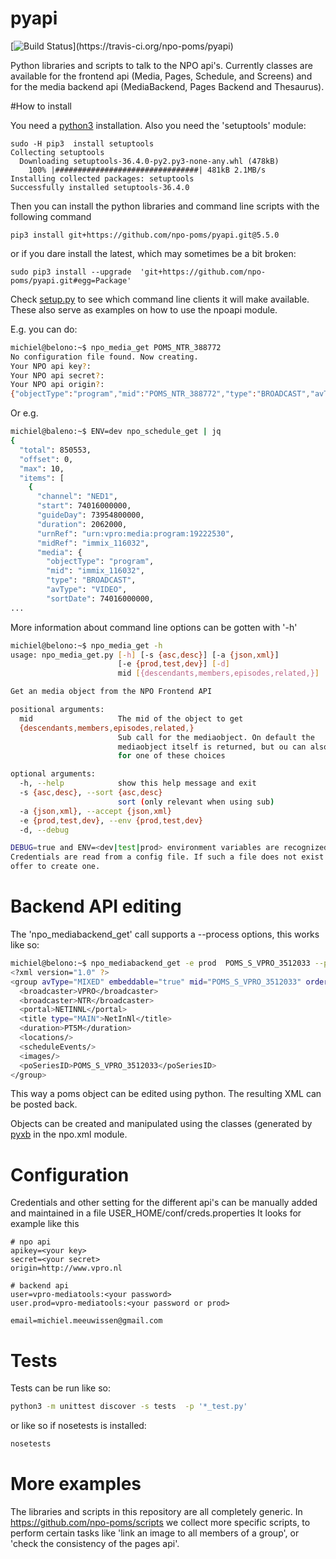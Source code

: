 # pyapi
[![Build Status](https://travis-ci.org/npo-poms/pyapi.svg?)](https://travis-ci.org/npo-poms/pyapi)


Python libraries and scripts to talk to the NPO api's. Currently classes are available for the frontend api (Media, Pages, Schedule, and Screens) and for the media backend api (MediaBackend, Pages Backend and Thesaurus).

#How to install

You need a [python3](https://www.python.org/downloads/) installation. Also you need the 'setuptools' module:

```
sudo -H pip3  install setuptools
Collecting setuptools
  Downloading setuptools-36.4.0-py2.py3-none-any.whl (478kB)
    100% |################################| 481kB 2.1MB/s 
Installing collected packages: setuptools
Successfully installed setuptools-36.4.0
```

Then you can install the python libraries and command line scripts with the following command
```
pip3 install git+https://github.com/npo-poms/pyapi.git@5.5.0
```
or if you dare install the latest, which may sometimes be a bit broken:
```
sudo pip3 install --upgrade  'git+https://github.com/npo-poms/pyapi.git#egg=Package'
```


Check [setup.py](https://github.com/npo-poms/pyapi/blob/master/setup.py) to see which command line clients it will make available. These also serve as examples on how to use the npoapi module.

E.g. you can do:
```bash
michiel@belono:~$ npo_media_get POMS_NTR_388772
No configuration file found. Now creating.
Your NPO api key?:
Your NPO api secret?:
Your NPO api origin?:
{"objectType":"program","mid":"POMS_NTR_388772","type":"BROADCAST","avType":"AUDIO","workflow":"PUBLISHED","sortDate":1376395200000,"creationDate":1376435075424,"lastModified":1376435112166,"urn":"urn:vpro:media:program:28506247","embeddable":true,"episodeOf":[{"midRef":"AUTO_WINFRIEDDRAAITDOOR","urnRef":"urn:vpro:media:group:13405810","type":"SERIES","index":1,"highlighted":false,"added":1376435078278}],"crids":["crid://broadcast.radiobox2/203820"],"broadcasters":[{"id":"NTR","value":"NTR"}],"titles":[{"value":"Winfried Draait Door","owner":"RADIOBOX","type":"MAIN"}],"descriptions":[{"value":"Elke werkdag draait Winfried Baijens door op Radio 6 met de beste soul en jazz, nieuwe releases, Nederlands talent en de mooiste prijzen. Geen dag gaat voorbij zonder een thema dat veelal iets te maken heeft met de actualiteit. Voorwaarde is; het thema moet allitereren. Daar houdt Winfried namelijk van, allitereren.\nVerder hoor je berichten van nationale en internationale sterren, luisteraars, betrokkenen bij het thema en muziekvrienden die Winfrieds voicemail inspreken. DJ Git Hyper is een vaste gast en Winfried maakt ook een muzikale kettingbrief. Vele grote namen uit de Nederlandse muziekwereld werkten al mee aan deze multitracks.","owner":"RADIOBOX","type":"MAIN"}],"genres":[],"countries":[],"languages":[],"duration":7200000,"descendantOf":[{"midRef":"AUTO_WINFRIEDDRAAITDOOR","urnRef":"urn:vpro:media:group:13405810","type":"SERIES"},{"midRef":"POMS_S_VPRO_171668","urnRef":"urn:vpro:media:group:14683553","type":"ARCHIVE"},{"midRef":"POMS_S_VPRO_218686","urnRef":"urn:vpro:media:group:14921825","type":"ARCHIVE"},{"midRef":"POMS_S_VPRO_117474","urnRef":"urn:vpro:media:group:20347947","type":"PLAYLIST"}],"email":["winfrieddraaitdoor@radio6.nl"],"websites":[{"value":"http://www.radio6.nl/winfrieddraaitdoor"}],"predictions":[{"state":"REALIZED","platform":"INTERNETVOD"}],"locations":[{"programUrl":"http://download.omroep.nl/audiologging/r6/2013/08/13/1400_1600_winfried_draait_door.mp3","avAttributes":{"avFileFormat":"MP3"},"duration":7200000,"owner":"RADIOBOX","creationDate":1376435052113,"lastModified":1376435075571,"workflow":"PUBLISHED","urn":"urn:vpro:media:location:28506251"}],"scheduleEvents":[{"start":1376395200000,"duration":7200000,"poProgID":"POMS_NTR_388772","channel":"RAD6","urnRef":"urn:vpro:media:program:28506247","midRef":"POMS_NTR_388772"}],"images":[{"title":"winfried_baijens.jpg","description":"Winfried Draait Door","imageUri":"urn:vpro:image:121034","owner":"RADIOBOX","type":"PICTURE","highlighted":false,"creationDate":1376435059364,"lastModified":1376435075570,"workflow":"PUBLISHED","urn":"urn:vpro:media:image:28506249"}]}
```

Or e.g.
```bash
michiel@baleno:~$ ENV=dev npo_schedule_get | jq             
{
  "total": 850553,
  "offset": 0,
  "max": 10,
  "items": [
    {
      "channel": "NED1",
      "start": 74016000000,
      "guideDay": 73954800000,
      "duration": 2062000,
      "urnRef": "urn:vpro:media:program:19222530",
      "midRef": "immix_116032",
      "media": {
        "objectType": "program",
        "mid": "immix_116032",
        "type": "BROADCAST",
        "avType": "VIDEO",
        "sortDate": 74016000000,
...
```

More information about command line options can be gotten with  '-h'
```bash
michiel@belono:~$ npo_media_get -h
usage: npo_media_get.py [-h] [-s {asc,desc}] [-a {json,xml}]
                        [-e {prod,test,dev}] [-d]
                        mid [{descendants,members,episodes,related,}]

Get an media object from the NPO Frontend API

positional arguments:
  mid                   The mid of the object to get
  {descendants,members,episodes,related,}
                        Sub call for the mediaobject. On default the
                        mediaobject itself is returned, but ou can also opt
                        for one of these choices

optional arguments:
  -h, --help            show this help message and exit
  -s {asc,desc}, --sort {asc,desc}
                        sort (only relevant when using sub)
  -a {json,xml}, --accept {json,xml}
  -e {prod,test,dev}, --env {prod,test,dev}
  -d, --debug

DEBUG=true and ENV=<dev|test|prod> environment variables are recognized.
Credentials are read from a config file. If such a file does not exist it will
offer to create one.

```

# Backend API editing
The 'npo_mediabackend_get' call supports a --process options, this works like so:
```bash
michiel@belono:~$ npo_mediabackend_get -e prod  POMS_S_VPRO_3512033 --process "update.duration='PT5M'"
<?xml version="1.0" ?>
<group avType="MIXED" embeddable="true" mid="POMS_S_VPRO_3512033" ordered="true" type="PLAYLIST" urn="urn:vpro:media:group:72865615" xmlns="urn:vpro:media:update:2009">
  <broadcaster>VPRO</broadcaster>
  <broadcaster>NTR</broadcaster>
  <portal>NETINNL</portal>
  <title type="MAIN">NetInNl</title>
  <duration>PT5M</duration>
  <locations/>
  <scheduleEvents/>
  <images/>
  <poSeriesID>POMS_S_VPRO_3512033</poSeriesID>
</group>
```
This way a poms object can be edited using python. The resulting XML can be posted back.

Objects can be created and manipulated using the classes (generated by [pyxb](http://pyxb.sourceforge.net/) in the npo.xml module.


# Configuration
Credentials and other setting for the different api's can be manually added and maintained in a file  USER_HOME/conf/creds.properties
It looks for example like this
```
# npo api
apikey=<your key>
secret=<your secret>
origin=http://www.vpro.nl

# backend api
user=vpro-mediatools:<your password>
user.prod=vpro-mediatools:<your password or prod>

email=michiel.meeuwissen@gmail.com
```

# Tests
Tests can be run like so:
```bash
python3 -m unittest discover -s tests  -p '*_test.py'
```
or like so if nosetests is installed:
```bash
nosetests
```
# More examples
The libraries and scripts in this repository are all completely generic. In https://github.com/npo-poms/scripts we collect more specific scripts, to perform certain tasks like 'link an image to all members of a group', or 'check the consistency of the pages api'.

 



